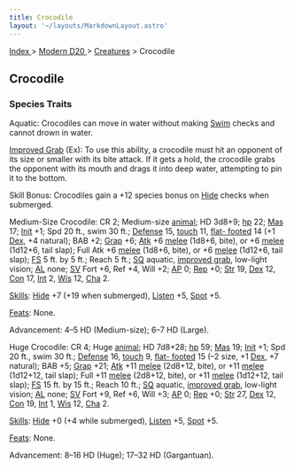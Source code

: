 ```yaml
---
title: Crocodile
layout: '~/layouts/MarkdownLayout.astro'
---
```


[ Index ](/) > [ Modern D20 ](/modern.d20.srd) > [Creatures](/modern.d20.srd/creatures) > Crocodile

## Crocodile

### Species Traits

Aquatic: Crocodiles can move in water without making
[Swim](/modern.d20.srd/skills/swim) checks and cannot drown in water.

[Improved Grab](/modern.d20.srd/special.abilities/improved.grab) (Ex): To use
this ability, a crocodile must hit an opponent of its size or smaller with its
bite attack. If it gets a hold, the crocodile grabs the opponent with its
mouth and drags it into deep water, attempting to pin it to the bottom.

Skill Bonus: Crocodiles gain a +12 species bonus on
[Hide](/modern.d20.srd/skills/hide) checks when submerged.

Medium-Size Crocodile: CR 2; Medium-size
[animal](/modern.d20.srd/creature.types/animal); HD 3d8+9;
[hp](/modern.d20.srd/combat/hit.points) 22;
[Mas](/modern.d20.srd/creatures/creature.overview) 17;
[Init](/modern.d20.srd/combat/initiative) +1; Spd 20 ft., swim 30 ft.;
[Defense](/modern.d20.srd/combat/defense) 15,
[touch](/modern.d20.srd/combat/attack.actions) 11, [flat- footed](/modern.d20.srd/combat/surprise) 14 (+1
[Dex](/modern.d20.srd/basics/ability.scores), +4 natural); BAB +2;
[Grap](/modern.d20.srd/combat/grapple) +6;
[Atk](/modern.d20.srd/combat/attack.roll) +6
[melee](/modern.d20.srd/combat/attack.roll) (1d8+6, bite), or +6
[melee](/modern.d20.srd/combat/attack.roll) (1d12+6, tail slap); Full Atk +6
[melee](/modern.d20.srd/combat/attack.roll) (1d8+6, bite), or +6
[melee](/modern.d20.srd/combat/attack.roll) (1d12+6, tail slap);
[FS](/modern.d20.srd/creatures/creature.overview) 5 ft. by 5 ft.; Reach 5 ft.;
[SQ](/modern.d20.srd/creatures/creature.overview) aquatic, [improved grab](/modern.d20.srd/special.abilities/improved.grab), low-light vision;
[AL](/modern.d20.srd/basics/allegiances) none;
[SV](/modern.d20.srd/basics/saving.throws) Fort +6, Ref +4, Will +2;
[AP](/modern.d20.srd/creatures/creature.overview) 0;
[Rep](/modern.d20.srd/creatures/creature.overview) +0;
[Str](/modern.d20.srd/basics/ability.scores) 19,
[Dex](/modern.d20.srd/basics/ability.scores) 12,
[Con](/modern.d20.srd/basics/ability.scores) 17,
[Int](/modern.d20.srd/basics/ability.scores) 2,
[Wis](/modern.d20.srd/basics/ability.scores) 12,
[Cha](/modern.d20.srd/basics/ability.scores) 2.

[Skills](/modern.d20.srd/skills): [Hide](/modern.d20.srd/skills/hide) +7 (+19
when submerged), [Listen](/modern.d20.srd/skills/listen) +5,
[Spot](/modern.d20.srd/skills/spot) +5.

[Feats](/modern.d20.srd/feats): None.

Advancement: 4–5 HD (Medium-size); 6–7 HD (Large).

Huge Crocodile: CR 4; Huge [animal](/modern.d20.srd/creature.types/animal); HD
7d8+28; [hp](/modern.d20.srd/combat/hit.points) 59;
[Mas](/modern.d20.srd/creatures/creature.overview) 19;
[Init](/modern.d20.srd/combat/initiative) +1; Spd 20 ft., swim 30 ft.;
[Defense](/modern.d20.srd/combat/defense) 16,
[touch](/modern.d20.srd/combat/attack.actions) 9, [flat- footed](/modern.d20.srd/combat/surprise) 15 (–2 size, +1
[Dex](/modern.d20.srd/basics/ability.scores), +7 natural); BAB +5;
[Grap](/modern.d20.srd/combat/grapple) +21;
[Atk](/modern.d20.srd/combat/attack.roll) +11
[melee](/modern.d20.srd/combat/attack.roll) (2d8+12, bite), or +11
[melee](/modern.d20.srd/combat/attack.roll) (1d12+12, tail slap); Full +11
[melee](/modern.d20.srd/combat/attack.roll) (2d8+12, bite), or +11
[melee](/modern.d20.srd/combat/attack.roll) (1d12+12, tail slap);
[FS](/modern.d20.srd/creatures/creature.overview) 15 ft. by 15 ft.; Reach 10
ft.; [SQ](/modern.d20.srd/creatures/creature.overview) aquatic, [improved grab](/modern.d20.srd/special.abilities/improved.grab), low-light vision;
[AL](/modern.d20.srd/basics/allegiances) none;
[SV](/modern.d20.srd/basics/saving.throws) Fort +9, Ref +6, Will +3;
[AP](/modern.d20.srd/creatures/creature.overview) 0;
[Rep](/modern.d20.srd/creatures/creature.overview) +0;
[Str](/modern.d20.srd/basics/ability.scores) 27,
[Dex](/modern.d20.srd/basics/ability.scores) 12,
[Con](/modern.d20.srd/basics/ability.scores) 19,
[Int](/modern.d20.srd/basics/ability.scores) 1,
[Wis](/modern.d20.srd/basics/ability.scores) 12,
[Cha](/modern.d20.srd/basics/ability.scores) 2.

[Skills](/modern.d20.srd/skills): [Hide](/modern.d20.srd/skills/hide) +0 (+4
while submerged), [Listen](/modern.d20.srd/skills/listen) +5,
[Spot](/modern.d20.srd/skills/spot) +5.

[Feats](/modern.d20.srd/feats): None.

Advancement: 8–16 HD (Huge); 17–32 HD (Gargantuan).

